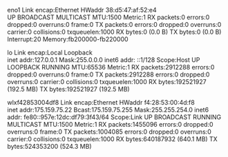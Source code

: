 eno1      Link encap:Ethernet  HWaddr 38:d5:47:af:52:e4  
          UP BROADCAST MULTICAST  MTU:1500  Metric:1
          RX packets:0 errors:0 dropped:0 overruns:0 frame:0
          TX packets:0 errors:0 dropped:0 overruns:0 carrier:0
          collisions:0 txqueuelen:1000 
          RX bytes:0 (0.0 B)  TX bytes:0 (0.0 B)
          Interrupt:20 Memory:fb200000-fb220000 

lo        Link encap:Local Loopback  
          inet addr:127.0.0.1  Mask:255.0.0.0
          inet6 addr: ::1/128 Scope:Host
          UP LOOPBACK RUNNING  MTU:65536  Metric:1
          RX packets:2912288 errors:0 dropped:0 overruns:0 frame:0
          TX packets:2912288 errors:0 dropped:0 overruns:0 carrier:0
          collisions:0 txqueuelen:1000 
          RX bytes:192521927 (192.5 MB)  TX bytes:192521927 (192.5 MB)

wlxf42853004df8 Link encap:Ethernet  HWaddr f4:28:53:00:4d:f8  
          inet addr:175.159.75.22  Bcast:175.159.75.255  Mask:255.255.254.0
          inet6 addr: fe80::957e:12dc:df79:3f43/64 Scope:Link
          UP BROADCAST RUNNING MULTICAST  MTU:1500  Metric:1
          RX packets:1455096 errors:0 dropped:0 overruns:0 frame:0
          TX packets:1004085 errors:0 dropped:0 overruns:0 carrier:0
          collisions:0 txqueuelen:1000 
          RX bytes:640187932 (640.1 MB)  TX bytes:524353200 (524.3 MB)

